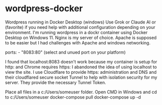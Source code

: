 # wordpress-docker
Wordpress running in Docker Desktop (windows)
Use Grok or Claude AI or (favorite) if you need help with additional configuration depending on your environment. 
I'm running wordpress in a dockr container using Docker Desktop on Windows 11.
Nginx is my server of choice. Apache is supposed to be easier but I had challenges with Apache and windows networking.

ports:
      - "8083:80" (select and unued port on your platform)

I found that localhost:8083 doesn't work because my container is setup for http: and Chrome requires https: 
I abandoned the idea of using localhost to view the site. I use Cloudflare to provide https: administration and DNS and their
cloudflared secure socket Tunnel to help with isolation security for my server. They provide the necessary Tunnel Token.

Place all files in a c:/Users/someuser folder. Open CMD in Windows and cd to c:/Users/someuser
docker-compose pull
docker-compose up -d
